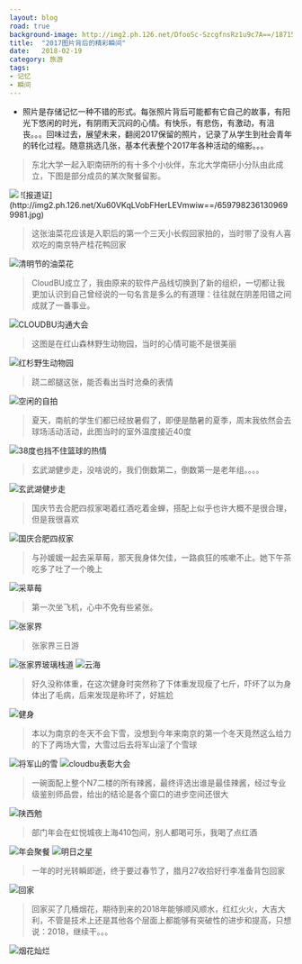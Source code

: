 ```yaml
---
layout: blog
road: true
background-image: http://img2.ph.126.net/DfooSc-SzcgfnsRz1u9c7A==/1871527120249566176.jpg
title:  "2017图片背后的精彩瞬间"
date:   2018-02-19
category: 旅游
tags:
- 记忆
- 瞬间
---
```


- 照片是存储记忆一种不错的形式。每张照片背后可能都有它自己的故事，有阳光下悠闲的时光，有阴雨天沉闷的心情。有快乐，有悲伤，有激动，有沮丧。。。回味过去，展望未来，翻阅2017保留的照片，记录了从学生到社会青年的转化过程。随意挑选几张，基本代表整个2017年各种活动的缩影。。。


> 东北大学一起入职南研所的有十多个小伙伴，东北大学南研小分队由此成立，下图是部分成员的某次聚餐留影。

  <img src="http://img2.ph.126.net/bzv8F9eA-2oSnqedMTpkag==/6631701084400311551.jpg"/>
  ![报道证](http://img2.ph.126.net/Xu60VKqLVobFHerLEVmwiw==/6597982361309699981.jpg)

> 这张油菜花应该是入职后的第一个三天小长假回家拍的，当时带了没有人喜欢吃的南京特产桂花鸭回家

  ![清明节的油菜花](http://img1.ph.126.net/ycEflGdEP4_TV0Oet-1YNw==/1879408419597399361.jpg)

> CloudBU成立了，我由原来的软件产品线切换到了新的组织，一切都让我更加认识到自己曾经说的一句名言是多么的有道理：往往就在阴差阳错之间成就了一番事业。

![CLOUDBU沟通大会](http://img2.ph.126.net/EmJmznEHojFPwN1EqjRBfA==/6632647763909713520.jpg)

> 这图是在红山森林野生动物园，当时的心情可能不是很美丽
  
![红杉野生动物园](http://img1.ph.126.net/mwFCE9N7tYPiHjV5B6vogg==/884394376925223280.jpg)

> 跷二郎腿这张，能否看出当时沧桑的表情
  
 ![空闲的自拍](http://img2.ph.126.net/EhNQ8ZWS9QtNqn1iw3YYTg==/6631544953749152336.jpg)

> 夏天，南航的学生们都已经放暑假了，即便是酷暑的夏季，周末我依然会去球场活动活动，此图当时的室外温度接近40度

  ![38度也挡不住篮球的热情](http://img2.ph.126.net/ONnxqEmTgDhhEp6boxuTgQ==/884394376925223281.jpg)

> 玄武湖健步走，没啥说的，我们倒数第二，倒数第一是老年组。。。。

  ![玄武湖健步走](http://img2.ph.126.net/xD-J-po2lbwtxRdagzLAYQ==/6632647763909713523.jpg)

> 国庆节去合肥四叔家喝着红酒吃着金蝉，搭配上似乎也许大概不是很合理，但是我很喜欢

  ![国庆合肥四叔家](http://img0.ph.126.net/jpA6sT7MTVXu9x_2H4wlkw==/6597926286216680361.jpg)

> 与孙媛媛一起去采草莓，那天我身体欠佳，一路疯狂的咳嗽不止。她下午茶吃多了吐了一个晚上

  ![采草莓](http://img1.ph.126.net/i_Q95XjDaDA1grRtLgCl2g==/6631607625911930314.jpg)

> 第一次坐飞机，心中不免有些紧张。

  ![张家界](http://img1.ph.126.net/pOjO-x9zVqmMhljDlMyk9Q==/6597882305751572986.jpg)

> 张家界三日游  

  ![张家界玻璃栈道](http://img1.ph.126.net/2F5dHpvO7jfGZiDcta_cFQ==/1657324662972604402.jpg)
  ![云海](http://img2.ph.126.net/S7RlU2OS3Y1L62sMSJUuJQ==/6597847121379484448.jpg)

> 好久没称体重，在这次健身时突然称了下体重发现瘦了七斤，吓坏了以为身体出了毛病，后来发现是称坏了，好尴尬

  ![健身](http://img1.ph.126.net/hvcSPs1aGQLEURVysD3DVQ==/6632647763909713522.jpg)

> 本以为南京的冬天不会下雪，没想到今年来南京的第一个冬天竟然这么给力的下了两场大雪，大雪过后去将军山滚了个雪球

  ![将军山的雪](http://img2.ph.126.net/-TBXEdk0w8SsgAqjnb2Kvw==/6632659858537615325.jpg)
  ![cloudbu表彰大会](http://img2.ph.126.net/HlJmalLLgI6l5w9kQ7QiBQ==/6597556850309743637.jpg)

> 一碗面配上整个N7二楼的所有辣酱，最终评选出谁是最佳辣酱，经过专业级鉴别师品尝，给出的结论是各个窗口的进步空间还很大

  ![陕西勉](http://img1.ph.126.net/apRJWUkfo076JKjF94BiMg==/6631596630795624010.jpg)

> 部门年会在虹悦城夜上海410包间，别人都喝可乐，我喝了点红酒

  ![年会聚餐](http://img2.ph.126.net/9C0UlCTD0ilmwQKr0Ll-4Q==/6597987858867838895.jpg)
  ![明日之星](http://img2.ph.126.net/DfooSc-SzcgfnsRz1u9c7A==/1871527120249566176.jpg)

> 一年的时光转瞬即逝，终于要过春节了，腊月27收拾好行李准备背包回家

  ![回家](http://img2.ph.126.net/lJTEDItKCLgnCXmEMwejxQ==/6631543854237524546.jpg)

> 回家买了几桶烟花，期待到来的2018年能够顺风顺水，红红火火，大吉大利，不管是技术上还是其他各个层面上都能够有突破性的进步和提高，只想说：2018，继续干。。。

  ![烟花灿烂](http://img1.ph.126.net/b4QphhnJORMVw7pvkXesNA==/6608216615540510605.png)

   